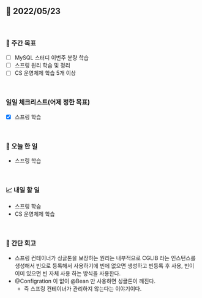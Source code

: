 ## 📅 2022/05/23

<br/>

### 🏹 주간 목표

- [ ] MySQL 스터디 이번주 분량 학습
- [ ] 스프링 원리 학습 및 정리
- [ ] CS 운영체제 학습 5개 이상

<br/>

### 일일 체크리스트(어제 정한 목표)

- [x] 스프링 학습

<br/>

### 💯 오늘 한 일

- 스프링 학습

<br/>

### 📈 내일 할 일

- 스프링 학습
- CS 운영체제 학습

<br/>

### 🧐 간단 회고

- 스프링 컨테이너가 싱글톤을 보장하는 원리는 내부적으로 CGLIB 라는 인스턴스를 생성해서 빈으로 등록해서 사용하기에 빈에 없으면 생성하고 빈등록 후 사용, 빈이 이미 있으면 빈 자체 사용 하는 방식을 사용한다.
- @Configration 이 없이 @Bean 만 사용하면 싱글톤이 깨진다.
  - 즉 스프링 컨테이너가 관리하지 않는다는 이야기이다.
  
